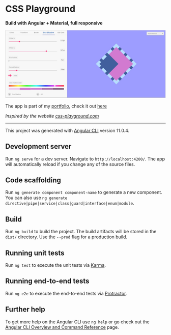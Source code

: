 # CSS Playground

**Build with Angular + Material, full responsive**

[<img src="https://raw.githubusercontent.com/ocbtec/portfolio/master/img/playground.jpg">](https://ocbtec.github.io/css-playground)

The app is part of my [portfolio](https://ocbtec.github.io/portfolio), check it out [here](https://ocbtec.github.io/css-playground)

*Inspired by the website [css-playground.com](https://css-playground.com)*

---

This project was generated with [Angular CLI](https://github.com/angular/angular-cli) version 11.0.4.

## Development server

Run `ng serve` for a dev server. Navigate to `http://localhost:4200/`. The app will automatically reload if you change any of the source files.

## Code scaffolding

Run `ng generate component component-name` to generate a new component. You can also use `ng generate directive|pipe|service|class|guard|interface|enum|module`.

## Build

Run `ng build` to build the project. The build artifacts will be stored in the `dist/` directory. Use the `--prod` flag for a production build.

## Running unit tests

Run `ng test` to execute the unit tests via [Karma](https://karma-runner.github.io).

## Running end-to-end tests

Run `ng e2e` to execute the end-to-end tests via [Protractor](http://www.protractortest.org/).

## Further help

To get more help on the Angular CLI use `ng help` or go check out the [Angular CLI Overview and Command Reference](https://angular.io/cli) page.
